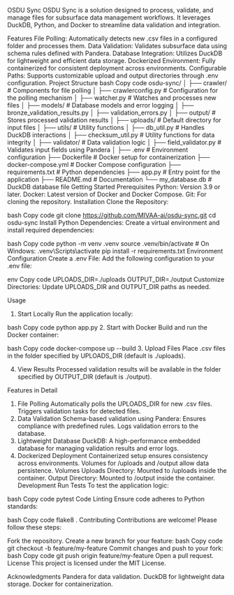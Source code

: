 OSDU Sync
OSDU Sync is a solution designed to process, validate, and manage files for subsurface data management workflows. It leverages DuckDB, Python, and Docker to streamline data validation and integration.

Features
File Polling: Automatically detects new .csv files in a configured folder and processes them.
Data Validation: Validates subsurface data using schema rules defined with Pandera.
Database Integration: Utilizes DuckDB for lightweight and efficient data storage.
Dockerized Environment: Fully containerized for consistent deployment across environments.
Configurable Paths: Supports customizable upload and output directories through .env configuration.
Project Structure
bash
Copy code
osdu-sync/
│
├── crawler/                   # Components for file polling
│   ├── crawlerconfig.py       # Configuration for the polling mechanism
│   ├── watcher.py             # Watches and processes new files
│
├── models/                    # Database models and error logging
│   ├── bronze_validation_results.py
│   ├── validation_errors.py
│
├── output/                    # Stores processed validation results
│
├── uploads/                   # Default directory for input files
│
├── utils/                     # Utility functions
│   ├── db_util.py             # Handles DuckDB interactions
│   ├── checksum_util.py       # Utility functions for data integrity
│
├── validator/                 # Data validation logic
│   ├── field_validator.py     # Validates input fields using Pandera
│
├── .env                       # Environment configuration
├── Dockerfile                 # Docker setup for containerization
├── docker-compose.yml         # Docker Compose configuration
├── requirements.txt           # Python dependencies
├── app.py                     # Entry point for the application
├── README.md                  # Documentation
└── my_database.db             # DuckDB database file
Getting Started
Prerequisites
Python: Version 3.9 or later.
Docker: Latest version of Docker and Docker Compose.
Git: For cloning the repository.
Installation
Clone the Repository:

bash
Copy code
git clone https://github.com/MIVAA-ai/osdu-sync.git
cd osdu-sync
Install Python Dependencies: Create a virtual environment and install required dependencies:

bash
Copy code
python -m venv .venv
source .venv/bin/activate  # On Windows: .venv\Scripts\activate
pip install -r requirements.txt
Environment Configuration
Create a .env File: Add the following configuration to your .env file:

env
Copy code
UPLOADS_DIR=./uploads
OUTPUT_DIR=./output
Customize Directories: Update UPLOADS_DIR and OUTPUT_DIR paths as needed.

Usage
1. Start Locally
Run the application locally:

bash
Copy code
python app.py
2. Start with Docker
Build and run the Docker container:

bash
Copy code
docker-compose up --build
3. Upload Files
Place .csv files in the folder specified by UPLOADS_DIR (default is ./uploads).

4. View Results
Processed validation results will be available in the folder specified by OUTPUT_DIR (default is ./output).

Features in Detail
1. File Polling
Automatically polls the UPLOADS_DIR for new .csv files.
Triggers validation tasks for detected files.
2. Data Validation
Schema-based validation using Pandera:
Ensures compliance with predefined rules.
Logs validation errors to the database.
3. Lightweight Database
DuckDB: A high-performance embedded database for managing validation results and error logs.
4. Dockerized Deployment
Containerized setup ensures consistency across environments.
Volumes for /uploads and /output allow data persistence.
Volumes
Uploads Directory: Mounted to /uploads inside the container.
Output Directory: Mounted to /output inside the container.
Development
Run Tests
To test the application logic:

bash
Copy code
pytest
Code Linting
Ensure code adheres to Python standards:

bash
Copy code
flake8 .
Contributing
Contributions are welcome! Please follow these steps:

Fork the repository.
Create a new branch for your feature:
bash
Copy code
git checkout -b feature/my-feature
Commit changes and push to your fork:
bash
Copy code
git push origin feature/my-feature
Open a pull request.
License
This project is licensed under the MIT License.

Acknowledgments
Pandera for data validation.
DuckDB for lightweight data storage.
Docker for containerization.
